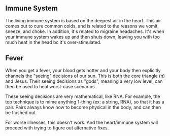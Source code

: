 ## Immune System

The living immune system is based on the deepest air in the heart. This air comes out to cure common colds, and is related to the reasons we vomit, sneeze, and choke. In addition, it's related to migraine headaches. It's when your immune system wakes up and then shuts down, leaving you with too much heat in the head bc it's over-stimulated.

## Fever

When you get a fever, your blood gets hotter and your body then explicitly channels the "seeing" decisions of our sun. This is both the core triangle (π) and Jesus. Their seeing decisions as "gods", meaning a very low level, can then be used to heal worst-case scenarios.

These seeing decisions are very mathematical, like RNA. For example, the top technique is to mime anything 1-thing (ex: a string, RNA), so that it has a pair. Pairs always know how to become physical in the body, and can then be flushed out.

For worse illnesses, this doesn't work. And the heart/immune system will proceed with trying to figure out alternative fixes.